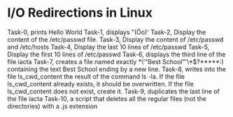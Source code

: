 # I/O Redirections in Linux
Task-0, prints Hello World
Task-1, displays "(Ôo)'
Task-2, Display the content of the /etc/passwd file. 
Task-3, Display the content of /etc/passwd and /etc/hosts
Task-4, Display the last 10 lines of /etc/passwd
Task-5, Display the first 10 lines of /etc/passwd
Task-6, displays the third line of the file iacta
Task-7,  creates a file named exactly \*\\'"Best School"\'\\*$\?\*\*\*\*\*:) containing the text Best School ending by a new line.
Task-8, writes into the file ls_cwd_content the result of the command ls -la. If the file ls_cwd_content already exists, it should be overwritten. If the file ls_cwd_content does not exist, create it.
Task-9, duplicates the last line of the file iacta
Task-10,  a script that deletes all the regular files (not the directories) with a .js extension
